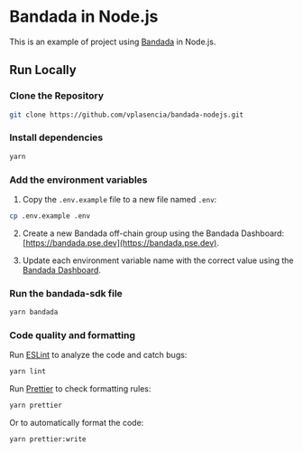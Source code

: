 # Bandada in Node.js

This is an example of project using [Bandada](https://bandada.pse.dev/) in Node.js.

## Run Locally

### Clone the Repository

```bash
git clone https://github.com/vplasencia/bandada-nodejs.git
```

### Install dependencies

```bash
yarn
```

### Add the environment variables

1. Copy the `.env.example` file to a new file named `.env`:

```bash
cp .env.example .env
```

2. Create a new Bandada off-chain group using the Bandada Dashboard: [https://bandada.pse.dev](https://bandada.pse.dev).

3. Update each environment variable name with the correct value using the [Bandada Dashboard](https://bandada.pse.dev).

### Run the bandada-sdk file

```bash
yarn bandada
```

### Code quality and formatting

Run [ESLint](https://eslint.org/) to analyze the code and catch bugs:

```bash
yarn lint
```

Run [Prettier](https://prettier.io/) to check formatting rules:

```bash
yarn prettier
```

Or to automatically format the code:

```bash
yarn prettier:write
```
